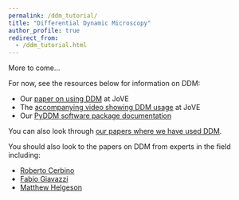 ```yaml
---
permalink: /ddm_tutorial/
title: "Differential Dynamic Microscopy"
author_profile: true
redirect_from: 
  - /ddm_tutorial.html
---
```


More to come...

For now, see the resources below for information on DDM:
* Our [paper on using DDM](https://www.jove.com/t/63931/quantifying-cytoskeleton-dynamics-using-differential-dynamic) at JoVE 
* The [accompanying video showing DDM usage](https://www.jove.com/v/63931/quantifying-cytoskeleton-dynamics-using-differential-dynamic) at JoVE 
* Our [PyDDM software package documentation](https://rmcgorty.github.io/PyDDM/build/html/index)

You can also look through [our papers where we have used DDM](https://rmcgorty.github.io/research/ddm/). 

You should also look to the papers on DDM from experts in the field including:
* [Roberto Cerbino](https://scholar.google.it/citations?hl=en&user=2Iq2JPIAAAAJ&view_op=list_works&sortby=pubdate)
* [Fabio Giavazzi](https://scholar.google.it/citations?hl=en&user=3Qp70-8AAAAJ&view_op=list_works&sortby=pubdate)
* [Matthew Helgeson](https://scholar.google.it/citations?hl=en&user=Rfl06BwAAAAJ&view_op=list_works&sortby=pubdate)